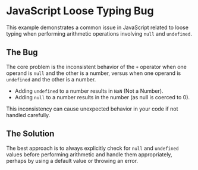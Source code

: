 # JavaScript Loose Typing Bug

This example demonstrates a common issue in JavaScript related to loose typing when performing arithmetic operations involving `null` and `undefined`.

## The Bug

The core problem is the inconsistent behavior of the `+` operator when one operand is `null` and the other is a number, versus when one operand is `undefined` and the other is a number.

- Adding `undefined` to a number results in `NaN` (Not a Number).
- Adding `null` to a number results in the number (as null is coerced to 0).

This inconsistency can cause unexpected behavior in your code if not handled carefully.

## The Solution

The best approach is to always explicitly check for `null` and `undefined` values before performing arithmetic and handle them appropriately, perhaps by using a default value or throwing an error.
